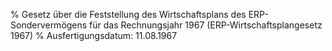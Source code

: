 % Gesetz über die Feststellung des Wirtschaftsplans des ERP-Sondervermögens für das Rechnungsjahr 1967  (ERP-Wirtschaftsplangesetz 1967)
% Ausfertigungsdatum: 11.08.1967
 